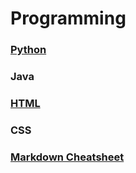 # Programming

### [Python](https://github.com/banjoanton/notebook/blob/master/python.md)

### Java

### [HTML](https://github.com/banjoanton/notebook/blob/master/html.md)

### CSS

### [Markdown Cheatsheet](https://github.com/adam-p/markdown-here/wiki/Markdown-Cheatsheet#code)
